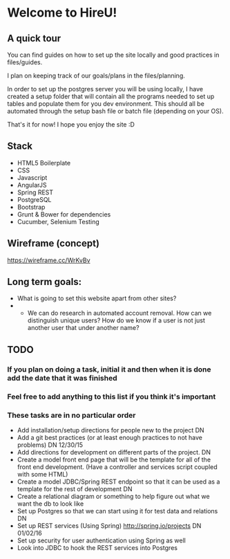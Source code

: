 # Welcome to HireU!

## A quick tour

You can find guides on how to set up the site locally and good practices in files/guides.

I plan on keeping track of our goals/plans in the files/planning.

In order to set up the postgres server you will be using locally, I have created a setup folder that will contain all the programs needed to set up tables and populate them for you dev environment. This should all be automated through the setup bash file or batch file (depending on your OS).

That's it for now! I hope you enjoy the site :D

## Stack
* HTML5 Boilerplate
* CSS
* Javascript
* AngularJS
* Spring REST
* PostgreSQL
* Bootstrap
* Grunt & Bower for dependencies
* Cucumber, Selenium Testing

## Wireframe (concept)
https://wireframe.cc/WrKvBv

## Long term goals:
* What is going to set this website apart from other sites?
* - We can do research in automated account removal. How can we distinguish unique users? How do we know if a user is not just another
user that under another name?

## TODO
### If you plan on doing a task, initial it and then when it is done add the date that it was finished
### Feel free to add anything to this list if you think it's important
### These tasks are in no particular order
* Add installation/setup directions for people new to the project DN
* Add a git best practices (or at least enough practices to not have problems) DN 12/30/15
* Add directions for development on different parts of the project. DN
* Create a model front end page that will be the template for all of the front end development. (Have a controller and services script coupled with some HTML)
* Create a model JDBC/Spring REST endpoint so that it can be used as a template for the rest of development DN
* Create a relational diagram or something to help figure out what we want the db to look like
* Set up Postgres so that we can start using it for test data and relations DN
* Set up REST services (Using Spring) http://spring.io/projects DN 01/02/16
* Set up security for user authentication using Spring as well
* Look into JDBC to hook the REST services into Postgres
